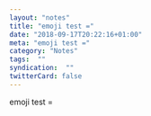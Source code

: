 ```yaml
---
layout: "notes"
title: "emoji test = "
date: "2018-09-17T20:22:16+01:00"
meta: "emoji test = "
category: "Notes"
tags:  ""
syndication:  ""
twitterCard: false
---
```

emoji test = 
